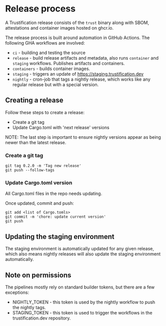 # Release process

A Trustification release consists of the `trust` binary along with SBOM, attestations and container images hosted on ghcr.io.

The release process is built around automation in GitHub Actions. The following GHA workflows are involved:

* `ci` - building and testing the source
* `release` - build release artifacts and metadata, also runs `container` and `staging` workflows. Publishes artifacts and containers.
* `containers` - builds container images.
* `staging` - triggers an update of https://staging.trustification.dev
* `nightly` - cron-job that tags a nightly release, which works like any regular release but with a special version.

## Creating a release

Follow these steps to create a release:

* Create a git tag
* Update Cargo.toml with 'next release' versions

NOTE: The last step is important to ensure nightly versions appear as being newer than the latest release.

### Create a git tag 

```shell
git tag 0.2.0 -m 'Tag new release'
git push --follow-tags
```


### Update Cargo.toml version

All Cargo.toml files in the repo needs updating.

Once updated, commit and push:

```shell
git add <list of Cargo.tomls>
git commit -m 'chore: update current version'
git push
```

## Updating the staging environment

The staging environment is automatically updated for any given release, which also means nightly releases will also update the staging environment automatically.

## Note on permissions

The pipelines mostly rely on standard builder tokens, but there are a few exceptions:

* NIGHTLY_TOKEN - this token is used by the nightly workflow to push the nightly tags. 
* STAGING_TOKEN - this token is used to trigger the workflows in the trustification.dev repository.
